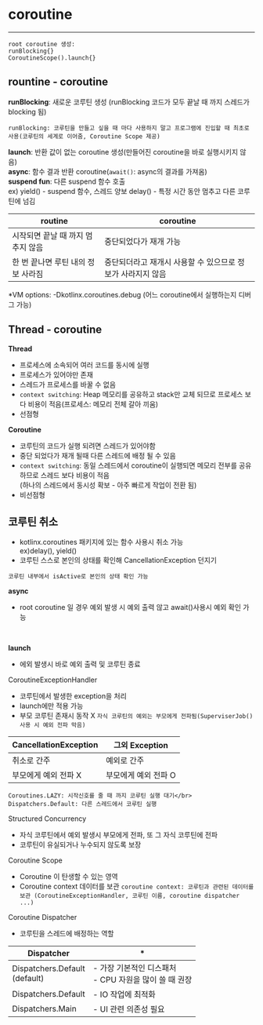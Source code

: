 <h1>coroutine</h1>

***

~~~
root coroutine 생성:
runBlocking{}
CoroutineScope().launch{} 
~~~

<h2>rountine - coroutine</h2>

**runBlocking**: 새로운 코루틴 생성 (runBlocking 코드가 모두 끝날 때 까지 스레드가 blocking 됨)</br>

`runBlocking: 코루틴을 만들고 싶을 때 마다 사용하지 말고 프로그램에 진입할 때 최초로 사용(코루틴의 세계로 이어줌, Coroutine Scope 제공)`</br>

**launch**: 반환 값이 없는 coroutine 생성(만들어진 coroutine을 바로 실행시키지 않음)</br>
**async**: 함수 결과 반환 coroutine(`await()`: async의 결과를 가져옴)</br>
**suspend fun**: 다른 suspend 함수 호출</br>
ex) yield() - suspend 함수, 스레드 양보
delay() - 특정 시간 동안 멈추고 다른 코루틴에 넘김

routine | coroutine
--------- | ---------
시작되면 끝날 때 까지 멈추지 않음 | 중단되었다가 재개 가능
한 번 끝나면 루틴 내의 정보 사라짐 | 중단되더라고 재개시 사용할 수 있으므로 정보가 사라지지 않음

*VM options: -Dkotlinx.coroutines.debug (어느 coroutine에서 실행하는지 디버그 가능)


<h2>Thread - coroutine</h2>

**Thread** 

+ 프로세스에 소속되어 여러 코드를 동시에 실행
+ 프로세스가 있어야만 존재
+ 스레드가 프로세스를 바꿀 수 없음
+  `context switching`: Heap 메모리를 공유하고 stack만 교체 되므로 프로세스 보다 비용이 적음(프로세스: 메모리 전체 갈아 끼움)
+ 선점형


**Coroutine**

+ 코루틴의 코드가 실행 되려면 스레드가 있어야함
+ 중단 되었다가 재개 될때 다른 스레드에 배정 될 수 있음
+ `context switching`: 동일 스레드에서 coroutine이 실행되면 메모리 전부를 공유하므로 스레드 보다 비용이 적음</br>(하나의 스레드에서 동시성 확보 - 아주 빠르게 작업이 전환 됨)
+ 비선점형

<h2>코루틴 취소</h2>

- kotlinx.coroutines 패키지에 있는 함수 사용시 취소 가능</br>
ex)delay(), yield()
- 코루틴 스스로 본인의 상태를 확인해 CancellationException 던지기</br>

` 코루틴 내부에서 isActive로 본인의 상태 확인 가능 `


<b>async</b> 
- root coroutine 일 경우 예외 발생 시 예외 출력 않고 await()사용시 예외 확인 가능
</br>

<b>launch</b> 
- 에외 발생시 바로 예외 출력 및 코루틴 종료


CoroutineExceptionHandler 
- 코루틴에서 발생한 exception을 처리
- launch에만 적용 가능
- 부모 코루틴 존재시 동작 X
`자식 코루틴의 예외는 부모에게 전파됨(SuperviserJob() 사용 시 예외 전파 막음)`

  
CancellationException | 그외 Exception
--------- | ---------
취소로 간주 | 예외로 간주
부모에게 예외 전파 X | 부모에게 예외 전파 O
~~~
Coroutines.LAZY: 시작신호를 줄 때 까지 코루틴 실행 대기</br>
Dispatchers.Default: 다른 스레드에서 코루틴 실행
~~~

Structured Concurrency
- 자식 코루틴에서 예외 발생시 부모에게 전파, 또 그 자식 코루틴에 전파
- 코루틴이 유실되거나 누수되지 않도록 보장

Coroutine Scope
- Coroutine 이 탄생할 수 있는 영역
- Coroutine context 데이터를 보관
`coroutine context: 코루틴과 관련된 데이터를 보관 (CoroutineExceptionHandler, 코루틴 이름, coroutine dispatcher ...)`

Coroutine Dispatcher
- 코루틴을 스레드에 배정하는 역할

Dispatcher | *
--------- | ---------
Dispatchers.Default</br>(default) | - 가장 기본적인 디스패처</br>- CPU 자원을 많이 쓸 때 권장
Dispatchers.Default | - IO 작업에 최적화
Dispatchers.Main | - UI 관련 의존성 필요